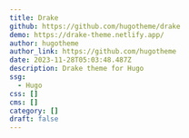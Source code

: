 ```yaml
---
title: Drake
github: https://github.com/hugotheme/drake
demo: https://drake-theme.netlify.app/
author: hugotheme
author_link: https://github.com/hugotheme
date: 2023-11-28T05:03:48.487Z
description: Drake theme for Hugo
ssg:
  - Hugo
css: []
cms: []
category: []
draft: false
---
```

